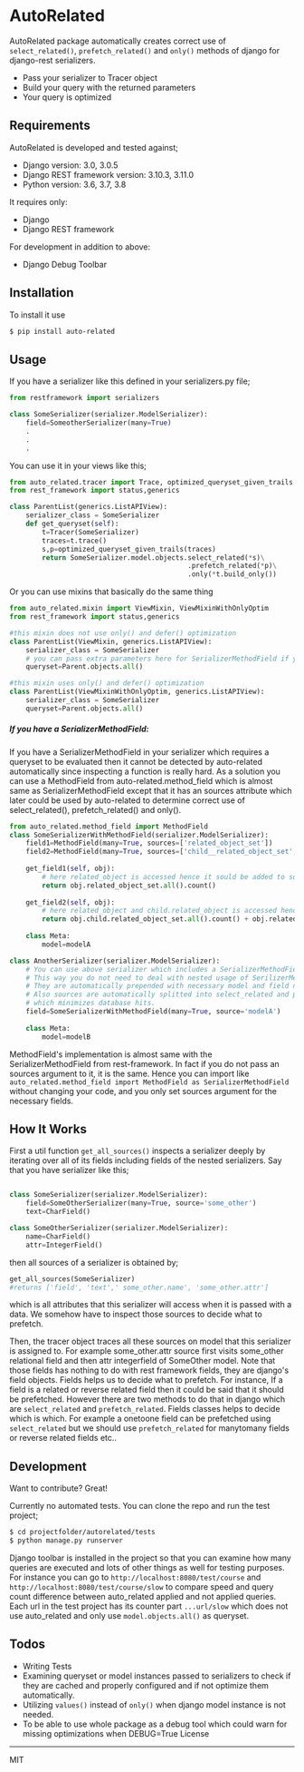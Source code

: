 # AutoRelated
AutoRelated package automatically creates correct use of `select_related()`, `prefetch_related()` and `only()` methods of django for django-rest serializers. 

  - Pass your serializer to Tracer object
  - Build your query with the returned parameters
  - Your query is optimized

## Requirements

AutoRelated is developed and tested against;

* Django version: 3.0, 3.0.5
* Django REST framework version: 3.10.3, 3.11.0
* Python version: 3.6, 3.7, 3.8

It requires only:

* Django
* Django REST framework

For development in addition to above:

* Django Debug Toolbar


## Installation
To install it use

```sh
$ pip install auto-related
```
## Usage

If you have a serializer like this defined in your serializers.py file;
```python
from restframework import serializers

class SomeSerializer(serializer.ModelSerializer):
    field=SomeotherSerializer(many=True)
    .
    .
    .

```

You can use it in your views like this;
```python
from auto_related.tracer import Trace, optimized_queryset_given_trails
from rest_framework import status,generics

class ParentList(generics.ListAPIView):
    serializer_class = SomeSerializer
    def get_queryset(self):
        t=Tracer(SomeSerializer)
        traces=t.trace()
        s,p=optimized_queryset_given_trails(traces)
        return SomeSerializer.model.objects.select_related(*s)\
                                            .prefetch_related(*p)\
                                            .only(*t.build_only())

```

Or you can use mixins that basically do the same thing

```python
from auto_related.mixin import ViewMixin, ViewMixinWithOnlyOptim
from rest_framework import status,generics

#this mixin does not use only() and defer() optimization
class ParentList(ViewMixin, generics.ListAPIView):
    serializer_class = SomeSerializer
    # you can pass extra parameters here for SerializerMethodField if you do not use auto-related's MethodField
    queryset=Parent.objects.all() 

#this mixin uses only() and defer() optimization
class ParentList(ViewMixinWithOnlyOptim, generics.ListAPIView):
    serializer_class = SomeSerializer
    queryset=Parent.objects.all()
```

##### If you have a SerializerMethodField:

If you have a SerializerMethodField in your serializer which requires a queryset to be evaluated then it cannot be detected by auto-related automatically since inspecting a function is really hard. As a solution you can use a MethodField from auto-related.method_field which is almost same as SerializerMethodField except that it has an sources attribute which later could be used by auto-related to determine correct use of select_related(), prefetch_related() and only().


```python
from auto_related.method_field import MethodField
class SomeSerializerWithMethodField(serializer.ModelSerializer):
    field1=MethodField(many=True, sources=['related_object_set'])
    field2=MethodField(many=True, sources=['child__related_object_set', 'related_object_set'])
    
    get_field1(self, obj):
        # here related_object is accessed hence it sould be added to sources 
        return obj.related_object_set.all().count()
    
    get_field2(self, obj):
        # here related_object and child.related_object is accessed hence they sould be added to sources 
        return obj.child.related_object_set.all().count() + obj.related_object_set.all().count()
    
    class Meta:
        model=modelA

class AnotherSerializer(serializer.ModelSerializer):
    # You can use above serializer which includes a SerializerMethodField in another serializer safely.
    # This way you do not need to deal with nested usage of SerilizerMethodField. 
    # They are automatically prepended with necessary model and field names when used in another serializer.
    # Also sources are automatically splitted into select_related and prefetch_related in a way 
    # which minimizes database hits.
    field=SomeSerializerWithMethodField(many=True, source='modelA')
    
    class Meta:
        model=modelB
```

MethodField's implementation is almost same with the SerializerMethodField from rest-framework. In fact if you do not pass an sources argument to it, it is the same. Hence you can import like ```auto_related.method_field import MethodField as SerializerMethodField``` without changing your code, and you only set sources argument for the necessary fields. 


## How It Works

First a util function `get_all_sources()` inspects a serializer deeply by iterating over all of its fields including fields of the nested serializers. Say that you have serializer like this;

```python

class SomeSerializer(serializer.ModelSerializer):
    field=SomeOtherSerializer(many=True, source='some_other')
    text=CharField()

class SomeOtherSerializer(serializer.ModelSerializer):
    name=CharField()
    attr=IntegerField()     
```

then all sources of a serializer is obtained by;
```python
get_all_sources(SomeSerializer)
#returns ['field', 'text',' some_other.name', 'some_other.attr']
```

which is all attributes that this serializer will access when it is passed with a data. We somehow have to inspect those sources to decide what to prefetch.

Then, the tracer object traces all these sources on model that this serializer is assigned to. For example some_other.attr source first visits some_other relational field and then attr integerfield of SomeOther model. Note that those fields has nothing to do with rest framework fields, they are django's field objects. Fields helps us to decide what to prefetch. For instance, If a field is a related or reverse related field then it could be said that  it should be prefetched. However there are two methods to do that in django which are `select_related` and `prefetch_related`. Fields classes helps to decide which is which. For example a onetoone field can be prefetched using `select_related` but we should use `prefetch_related` for manytomany fields or reverse related fields etc..
## Development

Want to contribute? Great!

Currently no automated tests. You can clone the repo and run the test project; 

```sh
$ cd projectfolder/autorelated/tests
$ python manage.py runserver
```
Django toolbar is installed in the project so that you can examine how many queries are executed and lots of other things as well for testing purposes. For instance you can go to `http://localhost:8080/test/course` and `http://localhost:8080/test/course/slow` to compare speed and query count difference between auto_related applied and not applied queries. Each url in the test project has its counter part `...url/slow` which does not use auto_related and only use `model.objects.all()` as queryset. 

## Todos

 - Writing Tests
 - Examining queryset or model instances passed to serializers to check if they are cached and properly configured and if not optimize them automatically.
 - Utilizing `values()` instead of `only()` when django model instance is not needed.
 - To be able to use whole package as a debug tool which could warn for missing optimizations when DEBUG=True
License
----

MIT

